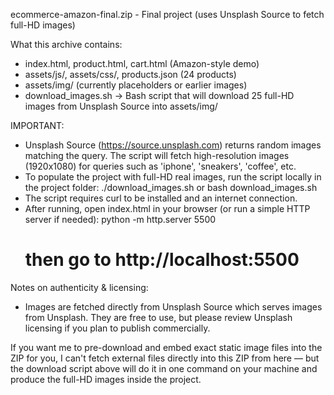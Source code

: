 ecommerce-amazon-final.zip - Final project (uses Unsplash Source to fetch full-HD images)

What this archive contains:
- index.html, product.html, cart.html (Amazon-style demo)
- assets/js/, assets/css/, products.json (24 products)
- assets/img/ (currently placeholders or earlier images)
- download_images.sh -> Bash script that will download 25 full-HD images from Unsplash Source into assets/img/

IMPORTANT:
- Unsplash Source (https://source.unsplash.com) returns random images matching the query.
  The script will fetch high-resolution images (1920x1080) for queries such as 'iphone', 'sneakers', 'coffee', etc.
- To populate the project with full-HD real images, run the script locally in the project folder:
    ./download_images.sh
  or
    bash download_images.sh
- The script requires curl to be installed and an internet connection.
- After running, open index.html in your browser (or run a simple HTTP server if needed):
    python -m http.server 5500
    # then go to http://localhost:5500

Notes on authenticity & licensing:
- Images are fetched directly from Unsplash Source which serves images from Unsplash. They are free to use, but please review Unsplash licensing if you plan to publish commercially.

If you want me to pre-download and embed exact static image files into the ZIP for you, I can't fetch external files directly into this ZIP from here — but the download script above will do it in one command on your machine and produce the full-HD images inside the project.
